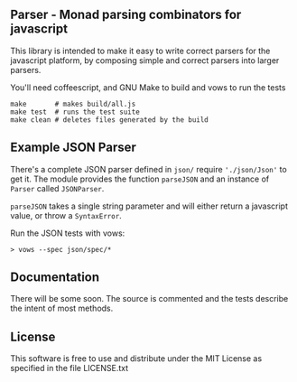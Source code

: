 Parser - Monad parsing combinators for javascript
-------------------------------------------------

This library is intended to make it easy to write correct 
parsers for the javascript platform, by composing simple and
correct parsers into larger parsers.

You'll need coffeescript, and GNU Make to build and vows to
run the tests

    make       # makes build/all.js
    make test  # runs the test suite
    make clean # deletes files generated by the build

Example JSON Parser
-------------------

There's a complete JSON parser defined in `json/` require `'./json/Json'` to 
get it. The module provides the function `parseJSON` and an instance of 
`Parser` called `JSONParser`.

`parseJSON` takes a single string parameter and will either return a javascript 
value, or throw a `SyntaxError`.

Run the JSON tests with vows:

    > vows --spec json/spec/*


Documentation
-------------

There will be some soon. The source is commented and the tests describe the 
intent of most methods.


License
-------

This software is free to use and distribute under the MIT License as specified
in the file LICENSE.txt
